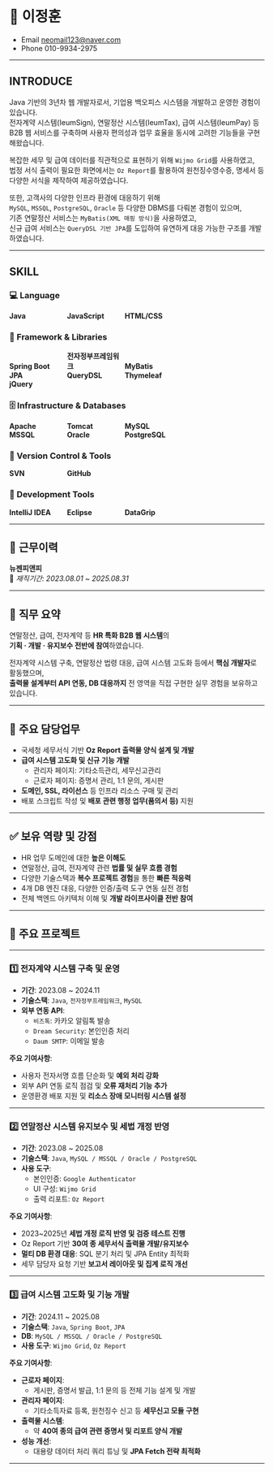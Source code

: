 # 📘 이정훈

- Email  neomail123@naver.com  
- Phone  010-9934-2975  

---

## INTRODUCE

Java 기반의 3년차 웹 개발자로서, 기업용 백오피스 시스템을 개발하고 운영한 경험이 있습니다.  
전자계약 시스템(IeumSign), 연말정산 시스템(IeumTax), 급여 시스템(IeumPay) 등  
B2B 웹 서비스를 구축하며 사용자 편의성과 업무 효율을 동시에 고려한 기능들을 구현해왔습니다.

복잡한 세무 및 급여 데이터를 직관적으로 표현하기 위해 `Wijmo Grid`를 사용하였고,  
법정 서식 출력이 필요한 화면에서는 `Oz Report`를 활용하여 원천징수영수증, 명세서 등  
다양한 서식을 제작하여 제공하였습니다.

또한, 고객사의 다양한 인프라 환경에 대응하기 위해  
`MySQL`, `MSSQL`, `PostgreSQL`, `Oracle` 등 다양한 DBMS를 다뤄본 경험이 있으며,  
기존 연말정산 서비스는 `MyBatis(XML 매핑 방식)`을 사용하였고,  
신규 급여 서비스는 `QueryDSL 기반 JPA`를 도입하여 유연하게 대응 가능한 구조를 개발하였습니다.

---
## SKILL

### 💻 Language  
<span style="display:inline-block; width:110px; font-weight:bold;">Java</span>
<span style="display:inline-block; width:110px; font-weight:bold;">JavaScript</span>
<span style="display:inline-block; width:110px; font-weight:bold;">HTML/CSS</span>

### 🧩 Framework & Libraries  
<span style="display:inline-block; width:110px; font-weight:bold;">Spring Boot</span>
<span style="display:inline-block; width:110px; font-weight:bold;">전자정부프레임워크</span>
<span style="display:inline-block; width:110px; font-weight:bold;">MyBatis</span><br>
<span style="display:inline-block; width:110px; font-weight:bold;">JPA</span>
<span style="display:inline-block; width:110px; font-weight:bold;">QueryDSL</span>
<span style="display:inline-block; width:110px; font-weight:bold;">Thymeleaf</span><br>
<span style="display:inline-block; width:110px; font-weight:bold;">jQuery</span>

### 🗄️ Infrastructure & Databases  
<span style="display:inline-block; width:110px; font-weight:bold;">Apache</span>
<span style="display:inline-block; width:110px; font-weight:bold;">Tomcat</span>
<span style="display:inline-block; width:110px; font-weight:bold;">MySQL</span><br>
<span style="display:inline-block; width:110px; font-weight:bold;">MSSQL</span>
<span style="display:inline-block; width:110px; font-weight:bold;">Oracle</span>
<span style="display:inline-block; width:110px; font-weight:bold;">PostgreSQL</span>

### 🔐 Version Control & Tools  
<span style="display:inline-block; width:110px; font-weight:bold;">SVN</span>
<span style="display:inline-block; width:110px; font-weight:bold;">GitHub</span>

### 🧰 Development Tools  
<span style="display:inline-block; width:110px; font-weight:bold;">IntelliJ IDEA</span>
<span style="display:inline-block; width:110px; font-weight:bold;">Eclipse</span>
<span style="display:inline-block; width:110px; font-weight:bold;">DataGrip</span>


---

## 🏢 근무이력

**뉴젠피앤피**  
📅 *재직기간: 2023.08.01 ~ 2025.08.31*

---

## 💼 직무 요약

연말정산, 급여, 전자계약 등 **HR 특화 B2B 웹 시스템**의  
**기획 · 개발 · 유지보수 전반에 참여**하였습니다.  

전자계약 시스템 구축, 연말정산 법령 대응, 급여 시스템 고도화 등에서 **핵심 개발자**로 활동했으며,  
**출력물 설계부터 API 연동, DB 대응까지** 전 영역을 직접 구현한 실무 경험을 보유하고 있습니다.

---

## 🧾 주요 담당업무

- 국세청 세무서식 기반 **Oz Report 출력물 양식 설계 및 개발**
- **급여 시스템 고도화 및 신규 기능 개발**
  - 관리자 페이지: 기타소득관리, 세무신고관리
  - 근로자 페이지: 증명서 관리, 1:1 문의, 게시판
- **도메인, SSL, 라이선스** 등 인프라 리소스 구매 및 관리
- 배포 스크립트 작성 및 **배포 관련 행정 업무(품의서 등)** 지원

---

## ✅ 보유 역량 및 강점

- HR 업무 도메인에 대한 **높은 이해도**
- 연말정산, 급여, 전자계약 관련 **법률 및 실무 흐름 경험**
- 다양한 기술스택과 **복수 프로젝트 경험**을 통한 **빠른 적응력**
- 4개 DB 엔진 대응, 다양한 인증/출력 도구 연동 실전 경험
- 전체 백엔드 아키텍처 이해 및 **개발 라이프사이클 전반 참여**

---

## 📌 주요 프로젝트

---

### 1️⃣ 전자계약 시스템 구축 및 운영

- **기간**: 2023.08 ~ 2024.11  
- **기술스택**: `Java`, `전자정부프레임워크`, `MySQL`  
- **외부 연동 API**:
  - `비즈톡`: 카카오 알림톡 발송
  - `Dream Security`: 본인인증 처리
  - `Daum SMTP`: 이메일 발송

**주요 기여사항**:

- 사용자 전자서명 흐름 단순화 및 **예외 처리 강화**
- 외부 API 연동 로직 점검 및 **오류 재처리 기능 추가**
- 운영환경 배포 지원 및 **리소스 장애 모니터링 시스템 설정**

---

### 2️⃣ 연말정산 시스템 유지보수 및 세법 개정 반영

- **기간**: 2023.08 ~ 2025.08  
- **기술스택**: `Java`, `MySQL / MSSQL / Oracle / PostgreSQL`  
- **사용 도구**:
  - 본인인증: `Google Authenticator`
  - UI 구성: `Wijmo Grid`
  - 출력 리포트: `Oz Report`

**주요 기여사항**:

- 2023~2025년 **세법 개정 로직 반영 및 검증 테스트 진행**
- Oz Report 기반 **30여 종 세무서식 출력물 개발/유지보수**
- **멀티 DB 환경 대응**: SQL 분기 처리 및 JPA Entity 최적화
- 세무 담당자 요청 기반 **보고서 레이아웃 및 집계 로직 개선**

---

### 3️⃣ 급여 시스템 고도화 및 기능 개발

- **기간**: 2024.11 ~ 2025.08  
- **기술스택**: `Java`, `Spring Boot`, `JPA`  
- **DB**: `MySQL / MSSQL / Oracle / PostgreSQL`  
- **사용 도구**: `Wijmo Grid`, `Oz Report`

**주요 기여사항**:

- **근로자 페이지**:
  - 게시판, 증명서 발급, 1:1 문의 등 전체 기능 설계 및 개발
- **관리자 페이지**:
  - 기타소득자료 등록, 원천징수 신고 등 **세무신고 모듈 구현**
- **출력물 시스템**:
  - 약 **40여 종의 급여 관련 증명서 및 리포트 양식 개발**
- **성능 개선**:
  - 대용량 데이터 처리 쿼리 튜닝 및 **JPA Fetch 전략 최적화**

---
